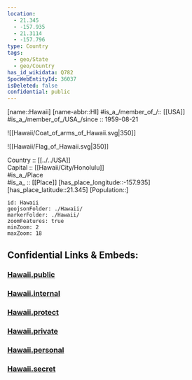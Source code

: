 ```yaml
---
location:
  - 21.345
  - -157.935
  - 21.3114
  - -157.796
type: Country
tags:
  - geo/State
  - geo/Country
has_id_wikidata: Q782
SpocWebEntityId: 36037
isDeleted: false
confidential: public
---
```

[name::Hawaii] 
[name-abbr::HI] 
#is_a_/member_of_/:: [[USA]]
#is_a_/member_of_/USA_/since :: 1959-08-21 



![[Hawaii/Coat_of_arms_of_Hawaii.svg|350]] 

![[Hawaii/Flag_of_Hawaii.svg|350]] 

Country :: [[../../USA]]  
Capital :: [[Hawaii/City/Honolulu]]  
#is_a_/Place  
#is_a_ :: [[Place]] 
[has_place_longitude::-157.935] 
[has_place_latitude::21.345] 
[Population::] 



```leaflet
id: Hawaii
geojsonFolder: ./Hawaii/
markerFolder: ./Hawaii/
zoomFeatures: true 
minZoom: 2 
maxZoom: 18
```


## Confidential Links & Embeds: 

### [Hawaii.public](/_public/\Earth\Continent\America~North\USA\USA~PacificHawaii.public.md) 

### [Hawaii.internal](/_internal/\Earth\Continent\America~North\USA\USA~PacificHawaii.internal.md) 

### [Hawaii.protect](/_protect/\Earth\Continent\America~North\USA\USA~PacificHawaii.protect.md) 

### [Hawaii.private](/_private/\Earth\Continent\America~North\USA\USA~PacificHawaii.private.md) 

### [Hawaii.personal](/_personal/\Earth\Continent\America~North\USA\USA~PacificHawaii.personal.md) 

### [Hawaii.secret](/_secret/\Earth\Continent\America~North\USA\USA~PacificHawaii.secret.md)

